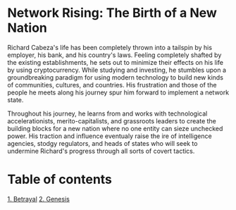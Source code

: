 # Network Rising: The Birth of a New Nation
Richard Cabeza's life has been completely thrown into a tailspin by his employer, his bank, and his country's laws. Feeling completely shafted by the existing establishments, he sets out to minimize their effects on his life by using cryptocurrency. While studying and investing, he stumbles upon a groundbreaking paradigm for using modern technology to build new kinds of communities, cultures, and countries. His frustration and those of the people he meets along his journey spur him forward to implement a network state. 

Throughout his journey, he learns from and works with technological accelerationists, merito-capitalists, and grassroots leaders to create the building blocks for a new nation where no one entity can sieze unchecked power. His traction and influence eventualy raise the ire of intelligence agencies, stodgy regulators, and heads of states who will seek to undermine Richard's progress through all sorts of covert tactics.

# Table of contents
[1. Betrayal](./1.betrayal.md)
[2. Genesis](./2.genesis.md)
